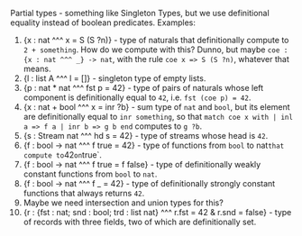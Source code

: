 Partial types - something like Singleton Types, but we use definitional equality instead of boolean predicates. Examples:
1. {x : nat ^^^ x = S (S ?n)} - type of naturals that definitionally compute to `2 + something`. How do we compute with this? Dunno, but maybe `coe : {x : nat ^^^ _} -> nat`, with the rule `coe x => S (S ?n)`, whatever that means.
2. {l : list A ^^^ l = []} - singleton type of empty lists.
3. {p : nat * nat ^^^ fst p = 42} - type of pairs of naturals whose left component is definitionally equal to `42`, i.e. `fst (coe p) = 42`.
4. {x : nat + bool ^^^ x = inr ?b} - sum type of `nat` and `bool`, but its element are definitionally equal to `inr something`, so that `match coe x with | inl a => f a | inr b => g b end` computes to `g ?b`.
5. {s : Stream nat ^^^ hd s = 42} - type of streams whose head is `42`.
6. {f : bool -> nat ^^^ f true = 42} - type of functions from `bool` to nat` that compute to `42` on `true`.
7. {f : bool -> nat ^^^ f true = f false} - type of definitionally weakly constant functions from `bool` to `nat`.
8. {f : bool -> nat ^^^ f _ = 42} - type of definitionally strongly constant functions that always returns `42`.
9. Maybe we need intersection and union types for this?
10. {r : {fst : nat; snd : bool; trd : list nat} ^^^ r.fst = 42 & r.snd = false} - type of records with three fields, two of which are definitionally set.